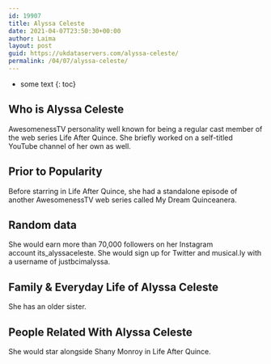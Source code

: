 ```yaml
---
id: 19907
title: Alyssa Celeste
date: 2021-04-07T23:50:30+00:00
author: Laima
layout: post
guid: https://ukdataservers.com/alyssa-celeste/
permalink: /04/07/alyssa-celeste/
---
```


* some text
{: toc}


## Who is Alyssa Celeste
                  
                  
                  
AwesomenessTV personality well known for being a regular cast member of the web series Life After Quince. She briefly worked on a self-titled YouTube channel of her own as well. 
                  
              
            
              
            
                
                
                
## Prior to Popularity
                  
                  
                  
Before starring in Life After Quince, she had a standalone episode of another AwesomenessTV web series called My Dream Quinceanera. 
                  
              
            
              
            
                
                
                
## Random data
                  
                  
                  
She would earn more than 70,000 followers on her Instagram account its_alyssaceleste. She would sign up for Twitter and musical.ly with a username of justbcimalyssa. 
                  
              
            
              
            
                
                
                
## Family & Everyday Life of Alyssa Celeste
                  
                  
                  
She has an older sister. 
                  
              
            
              
            
                
                
                
## People Related With Alyssa Celeste
                  
                  
                  
She would star alongside Shany Monroy in Life After Quince. 
                  
              
            
              
            
                
              
            
              
              
            
            
              
            
          
          
          